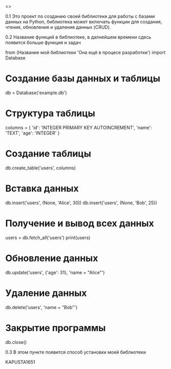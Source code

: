 <<DataBase>>



0.1 Это проект по созданию своей библиотеки для работы с базами данных на Python,
библиотека может включать функции для создания, чтения, обновления и удаления данных (CRUD).



0.2 Название функций в библиотеке, в далнейшем времени сдесь появится больше функция и задач

from (Название мой библиотеки 'Она ещё в процесе разработки') import Database

# Создание базы данных и таблицы
db = Database('example.db')

# Структура таблицы
columns = {
    'id': 'INTEGER PRIMARY KEY AUTOINCREMENT',
    'name': 'TEXT',
    'age': 'INTEGER'
}

# Создание таблицы
db.create_table('users', columns)

# Вставка данных
db.insert('users', (None, 'Alice', 30))
db.insert('users', (None, 'Bob', 25))

# Получение и вывод всех данных
users = db.fetch_all('users')
print(users)

# Обновление данных
db.update('users', {'age': 31}, 'name = "Alice"')

# Удаление данных
db.delete('users', 'name = "Bob"')

# Закрытие программы
db.close()



0.3 В этом пункте появится способ установки моей библиотеки





KAPUSTA1651
